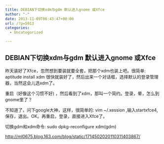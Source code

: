 ```yaml
---
title: DEBIAN下切换xdm与gdm 默认进入gnome 或Xfce
author: "-"
date: 2013-11-09T06:43:47+00:00
url: /?p=5913
categories:
  - Uncategorized

---
```

## DEBIAN下切换xdm与gdm 默认进入gnome 或Xfce
昨天装好了Xfce，忽然想到要装就要全套，把那个xdm也装上吧。很简单: aptitude install xdm 很快就装好了，然后出来一个对话框，选择默认的登录管理器，当然这会儿选xdm了。
  
重启（好像这个习惯不好) ，然后看到了xdm，那叫一个简约。登录，晕，怎么到gnome里了？
  
不知道了，问下google大神，这样，很简单的: vim ~/.xession ,输入startxfce4,保存，退出。OK。再重启，登录，直接进入Xfce了。
  
切换gdm和xdm命令: sudo dpkg-reconfigure xdm(gdm)


<http://ml0675.blog.163.com/blog/static/1714502020110311403867/>